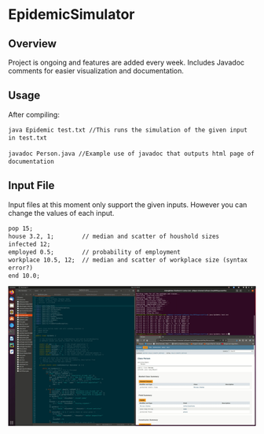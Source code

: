# EpidemicSimulator

## Overview

Project is ongoing and features are added every week. Includes Javadoc comments for easier visualization and documentation.

## Usage

After compiling:

```
java Epidemic test.txt //This runs the simulation of the given input in test.txt

javadoc Person.java //Example use of javadoc that outputs html page of documentation

```

## Input File

Input files at this moment only support the given inputs. However you can change the values of each input.

```
pop 15;
house 3.2, 1;        // median and scatter of houshold sizes
infected 12;
employed 0.5;        // probability of employment
workplace 10.5, 12;  // median and scatter of workplace size (syntax error?)
end 10.0;

```
![](Epidemic.gif)
